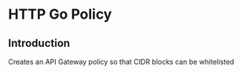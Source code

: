 # HTTP Go Policy

## Introduction

Creates an API Gateway policy so that CIDR blocks can be whitelisted
